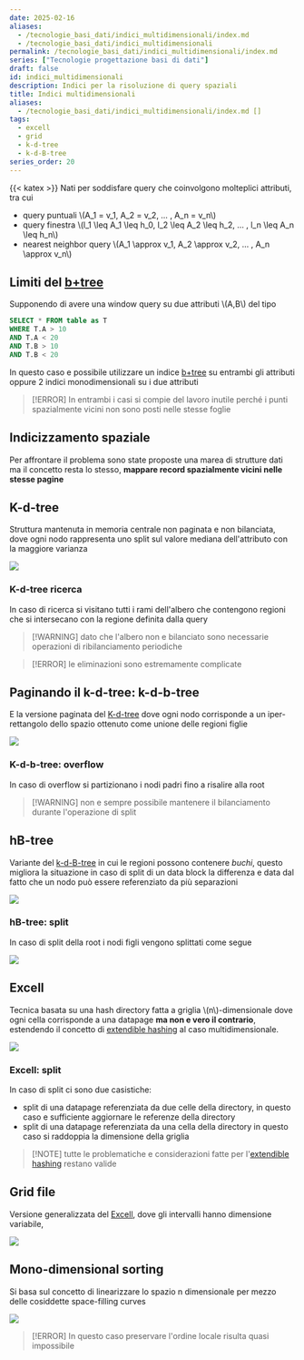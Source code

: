 ```yaml
---
date: 2025-02-16
aliases:
  - /tecnologie_basi_dati/indici_multidimensionali/index.md
  - /tecnologie_basi_dati/indici_multidimensionali
permalink: /tecnologie_basi_dati/indici_multidimensionali/index.md
series: ["Tecnologie progettazione basi di dati"]
draft: false
id: indici_multidimensionali
description: Indici per la risoluzione di query spaziali
title: Indici multidimensionali
aliases:
  - /tecnologie_basi_dati/indici_multidimensionali/index.md []
tags:
  - excell
  - grid
  - k-d-tree
  - k-d-B-tree
series_order: 20
---
```


{{< katex >}}
Nati per soddisfare query che coinvolgono molteplici attributi, tra cui

- query puntuali \\(A_1 = v_1, A_2 = v_2, … , A_n = v_n\\)
- query finestra \\(l_1 \leq A_1 \leq h_0, l_2 \leq A_2 \leq h_2, … , l_n \leq A_n \leq h_n\\)
- nearest neighbor query \\(A_1 \approx v_1, A_2 \approx v_2, … , A_n \approx v_n\\)

## Limiti del [b+tree](/tecnologie_basi_dati/b+tree)

Supponendo di avere una window query su due attributi \\(A,B\\) del tipo

```sql
SELECT * FROM table as T
WHERE T.A > 10
AND T.A < 20
AND T.B > 10
AND T.B < 20
```

In questo caso e possibile utilizzare un indice [b+tree](/tecnologie_basi_dati/b+tree) su entrambi gli attributi oppure 2 indici monodimensionali su i due attributi

>[!ERROR] In entrambi i casi si compie del lavoro inutile perché i punti spazialmente vicini non sono posti nelle stesse foglie

## Indicizzamento spaziale

Per affrontare il problema sono state proposte una marea di strutture dati ma il concetto resta lo stesso, **mappare record spazialmente vicini nelle stesse pagine**

## K-d-tree

Struttura mantenuta in memoria centrale non paginata e non bilanciata, dove ogni nodo rappresenta uno split sul valore mediana dell'attributo con la maggiore varianza

![](k_d_tree.png)

### K-d-tree ricerca

In caso di ricerca si visitano tutti i rami dell'albero che contengono regioni che si intersecano con la regione definita dalla query

>[!WARNING] dato che l'albero non e bilanciato sono necessarie operazioni di ribilanciamento periodiche

>[!ERROR] le eliminazioni sono estremamente complicate

## Paginando il k-d-tree: k-d-b-tree

E la versione paginata del [K-d-tree](#k-d-tree) dove ogni nodo corrisponde a un iper-rettangolo dello spazio ottenuto come unione delle regioni figlie

![](k_d_b_tree.png)

### K-d-b-tree: overflow

In caso di overflow si partizionano i nodi padri fino a risalire alla root

>[!WARNING] non e sempre possibile mantenere il bilanciamento durante l'operazione di split

## hB-tree

Variante del [k-d-B-tree](#paginando-il-k-d-tree-k-d-b-tree) in cui le regioni possono contenere *buchi*, questo migliora la situazione in caso di split di un data block la differenza e data dal fatto che un nodo può essere referenziato da più separazioni

![](hb_tree.png)

### hB-tree: split

In caso di split della root i nodi figli vengono splittati come segue

![](hb_tree_split.png)

## Excell

Tecnica basata su una hash directory fatta a griglia \\(n\\)-dimensionale dove ogni cella corrisponde a una datapage **ma non e vero il contrario**, estendendo il concetto di [extendible hashing](/tecnologie_basi_dati/indici_hash#extendible-hashing) al caso multidimensionale.

![](excell.png)

### Excell: split


In caso di split ci sono due casistiche:

- split di una datapage referenziata da due celle della directory, in questo caso e sufficiente aggiornare le referenze della directory
- split di una datapage referenziata da una cella della directory in questo caso si raddoppia la dimensione della griglia

>[!NOTE] tutte le problematiche e considerazioni fatte per l'[extendible hashing](/tecnologie_basi_dati/indici_hash#extendible-hashing) restano valide


## Grid file

Versione generalizzata del [Excell](#excell), dove gli intervalli hanno dimensione variabile,

![](grid_file.png)

## Mono-dimensional sorting

Si basa sul concetto di linearizzare lo spazio n dimensionale per mezzo delle cosiddette space-filling curves

![](mono_dimensional_sorting.png)

>[!ERROR] In questo caso preservare l'ordine locale risulta quasi impossibile
